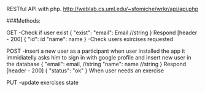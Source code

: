 RESTful API with php. 
http://weblab.cs.uml.edu/~sfomiche/wrkr/api/api.php

###Methods:

GET
-Check if user exist
{
"exist":
"email": Email  //string
}
Respond [header - 200]
{
"id": id
"name": name
}
-Check users exircises requested 





POST
-insert a new user as a participant
when user installed the app it immidiatelly asks him to sign in with google profile and insert new user in the database
{
"email": email,  //string
"name": name  //string
}
Respond [header - 200]
{
"status": "ok"
}
When user needs an exercise




PUT
-update exercises state

